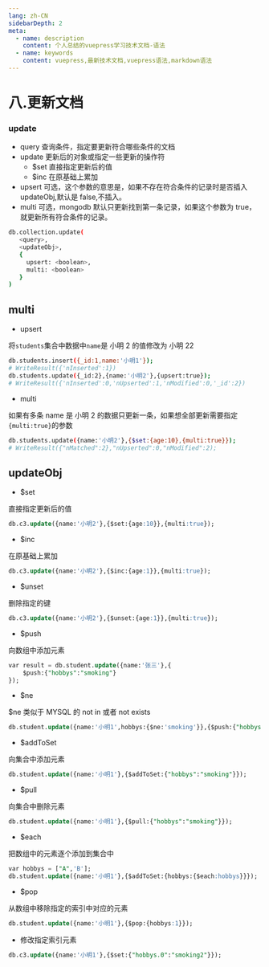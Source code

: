 ```yaml
---
lang: zh-CN
sidebarDepth: 2
meta:
  - name: description
    content: 个人总结的vuepress学习技术文档-语法
  - name: keywords
    content: vuepress,最新技术文档,vuepress语法,markdown语法
---
```


# 八.更新文档

### update

- query 查询条件，指定要更新符合哪些条件的文档
- update 更新后的对象或指定一些更新的操作符
  - $set 直接指定更新后的值
  - $inc 在原基础上累加
- upsert 可选，这个参数的意思是，如果不存在符合条件的记录时是否插入 updateObj,默认是 false,不插入。
- multi 可选，mongodb 默认只更新找到第一条记录，如果这个参数为 true，就更新所有符合条件的记录。

```sh
db.collection.update(
   <query>,
   <updateObj>,
   {
     upsert: <boolean>,
     multi: <boolean>
   }
)
```

## multi

- upsert

将`students`集合中数据中`name`是 小明 2 的值修改为 小明 22

```sh
db.students.insert({_id:1,name:'小明1'});
# WriteResult({'nInserted':1})
db.students.update({_id:2},{name:'小明2'},{upsert:true});
# WriteResult({'nInserted':0,'nUpserted':1,'nModified':0,'_id':2})
```

- multi

如果有多条 name 是 小明 2 的数据只更新一条，如果想全部更新需要指定`{multi:true}`的参数

```sh
db.students.update({name:'小明2'},{$set:{age:10},{multi:true}});
# WriteResult({"nMatched":2},"nUpserted":0,"nModified":2);
```

## updateObj

- $set

直接指定更新后的值

```sql
db.c3.update({name:'小明2'},{$set:{age:10}},{multi:true});
```

- $inc

在原基础上累加

```sql
db.c3.update({name:'小明2'},{$inc:{age:1}},{multi:true});
```

- $unset

删除指定的键

```sql
db.c3.update({name:'小明2'},{$unset:{age:1}},{multi:true});
```

- $push

向数组中添加元素

```sql
var result = db.student.update({name:'张三'},{
    $push:{"hobbys":"smoking"}
});
```

- $ne

$ne 类似于 MYSQL 的 not in 或者 not exists

```sql
db.student.update({name:'小明1',hobbys:{$ne:'smoking'}},{$push:{"hobbys":"smoking"}});
```

- $addToSet

向集合中添加元素

```sql
db.student.update({name:'小明1'},{$addToSet:{"hobbys":"smoking"}});
```

- $pull

向集合中删除元素

```sql
db.student.update({name:'小明1'},{$pull:{"hobbys":"smoking"}});
```

- $each

把数组中的元素逐个添加到集合中

```sql
var hobbys = ["A",'B'];
db.student.update({name:'小明1'},{$addToSet:{hobbys:{$each:hobbys}}});
```

- $pop

从数组中移除指定的索引中对应的元素

```sql
db.student.update({name:'小明1'},{$pop:{hobbys:1}});
```

- 修改指定索引元素

```sql
db.c3.update({name:'小明1'},{$set:{"hobbys.0":"smoking2"}});
```
